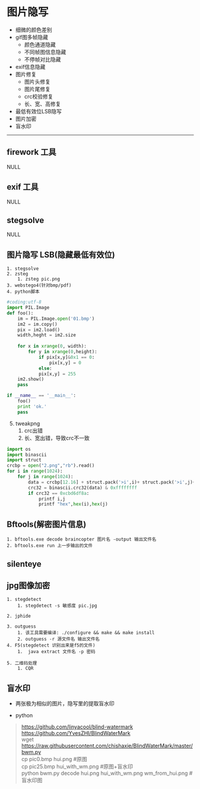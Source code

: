 
# 图片隐写

* 细微的颜色差别
* gif图多帧隐藏
    - 颜色通道隐藏
    - 不同帧图信息隐藏
    - 不停帧对比隐藏
* exif信息隐藏
* 图片修复
    - 图片头修复
    - 图片尾修复
    - crc校验修复
    - 长、宽、高修复
* 最低有效位LSB隐写
* 图片加密
* 盲水印

---
## firework 工具
NULL
## exif 工具
NULL
## stegsolve
NULL
## 图片隐写 LSB(隐藏最低有效位)
    1. stegsolve
    2. zsteg
        1. zsteg pic.png
    3. webstego4(针对bmp/pdf)
    4. python脚本
```python
#coding:utf-8
import PIL.Image
def foo():
    im = PIL.Image.open('01.bmp')
    im2 = im.copy()
    pix = im2.load()
    width,heght = im2.size
    
    for x in xrange(0, width):
        for y in xrange(0,height):
            if pix[x,y]&0x1 == 0:
                pix[x,y] = 0
            else:
            pix[x,y] = 255
    im2.show()
    pass

if __name__ == '__main__':
    foo()
    print 'ok.'
    pass
```

5. tweakpng
    1. crc出错
    2. 长、宽出错，导致crc不一致
```python
import os
import binascii
import struct
crcbp = open("2.png","rb").read()
for i in range(1024):
    for j in range(1024):
        data = crcbp[12.16] + struct.pack('>i',i)+ struct.pack('>i',j)+ crcbp[24:29]
        crc32 = binascii.crc32(data) & 0xffffffff
        if crc32 == 0xcbd6df8a:
            printf i,j
            printf "hex",hex(i),hex(j)
```

## Bftools(解密图片信息)
    1. bftools.exe decode braincopter 图片名 -output 输出文件名
    2. bftools.exe run 上一步输出的文件
    
## silenteye

## jpg图像加密
    1. stegdetect
        1. stegdetect -s 敏感度 pic.jpg
     
    2. jphide
     
    3. outguess
        1. 该工具需要编译: ./configure && make && make install
        2. outguess -r 源文件名 输出文件名
    4. F5(stegdetect 识别出来是f5的文件)
        1.  java extract 文件名 -p 密码
    
    5. 二维码处理
        1. CQR
        


## 盲水印

* 两张极为相似的图片，隐写里的提取盲水印

* python
> https://github.com/linyacool/blind-watermark  
  https://github.com/YvesZHI/BlindWaterMark   
  wget https://raw.githubusercontent.com/chishaxie/BlindWaterMark/master/bwm.py  
    cp pic0.bmp hui.png #原图  
    cp pic25.bmp hui_with_wm.png #原图+盲水印  
    python bwm.py decode hui.png hui_with_wm.png wm_from_hui.png #盲水印图  